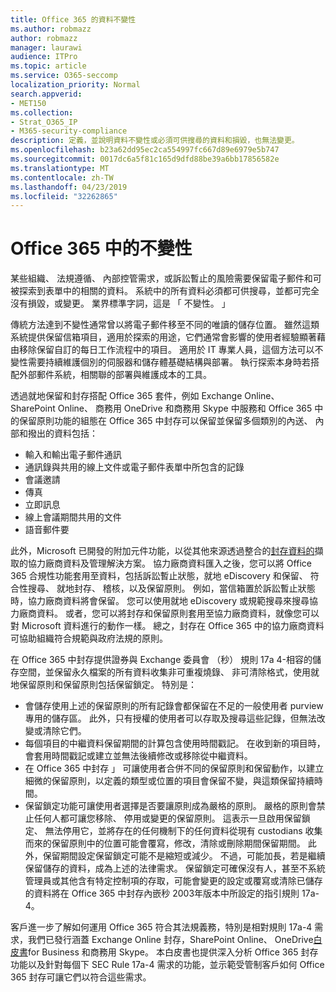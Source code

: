 ```yaml
---
title: Office 365 的資料不變性
ms.author: robmazz
author: robmazz
manager: laurawi
audience: ITPro
ms.topic: article
ms.service: O365-seccomp
localization_priority: Normal
search.appverid:
- MET150
ms.collection:
- Strat_O365_IP
- M365-security-compliance
description: 定義，並說明資料不變性或必須可供搜尋的資料和損毀，也無法變更。
ms.openlocfilehash: b23a62dd95ec2ca554997fc667d89e6979e5b747
ms.sourcegitcommit: 0017dc6a5f81c165d9dfd88be39a6bb17856582e
ms.translationtype: MT
ms.contentlocale: zh-TW
ms.lasthandoff: 04/23/2019
ms.locfileid: "32262865"
---
```

# <a name="immutability-in-office-365"></a>Office 365 中的不變性
某些組織、 法規遵循、 內部控管需求，或訴訟暫止的風險需要保留電子郵件和可被探索到表單中的相關的資料。 系統中的所有資料必須都可供搜尋，並都可完全沒有損毀，或變更。 業界標準字詞，這是 「 不變性。 」 

傳統方法達到不變性通常曾以將電子郵件移至不同的唯讀的儲存位置。 雖然這類系統提供保留信箱項目，適用於探索的用途，它們通常會影響的使用者經驗顯著藉由移除保留自訂的每日工作流程中的項目。 適用於 IT 專業人員，這個方法可以不變性需要持續維護個別的伺服器和儲存體基礎結構與部署。 執行探索本身時若搭配外部郵件系統，相關聯的部署與維護成本的工具。

透過就地保留和封存搭配 Office 365 套件，例如 Exchange Online、 SharePoint Online、 商務用 OneDrive 和商務用 Skype 中服務和 Office 365 中的保留原則功能的組態在 Office 365 中封存可以保留並保留多個類別的內送、 內部和撥出的資料包括：
- 輸入和輸出電子郵件通訊
- 通訊錄與共用的線上文件或電子郵件表單中所包含的記錄
- 會議邀請
- 傳真
- 立即訊息
- 線上會議期間共用的文件
- 語音郵件要

此外，Microsoft 已開發的附加元件功能，以從其他來源透過整合的[封存資料的](https://support.office.com/article/Archiving-third-party-data-in-Office-365-0ce338d5-3666-4a18-86ab-c6910ff408cc)擷取的協力廠商資料及管理解決方案。 協力廠商資料匯入之後，您可以將 Office 365 合規性功能套用至資料，包括訴訟暫止狀態，就地 eDiscovery 和保留、 符合性搜尋、 就地封存、 稽核，以及保留原則。 例如，當信箱置於訴訟暫止狀態時，協力廠商資料將會保留。 您可以使用就地 eDiscovery 或規範搜尋來搜尋協力廠商資料。 或者，您可以將封存和保留原則套用至協力廠商資料，就像您可以對 Microsoft 資料進行的動作一樣。 總之，封存在 Office 365 中的協力廠商資料可協助組織符合規範與政府法規的原則。

在 Office 365 中封存提供證券與 Exchange 委員會 （秒） 規則 17a 4-相容的儲存空間，並保留永久檔案的所有資料收集非可重複燒錄、 非可清除格式，使用就地保留原則和保留原則包括保留鎖定。 特別是：
- 會儲存使用上述的保留原則的所有記錄會都保留在不足的一般使用者 purview 專用的儲存區。 此外，只有授權的使用者可以存取及搜尋這些記錄，但無法改變或清除它們。
- 每個項目的中繼資料保留期間的計算包含使用時間戳記。 在收到新的項目時，會套用時間戳記或建立並無法後續修改或移除從中繼資料。
- 在 Office 365 中封存 」 可讓使用者合併不同的保留原則和保留動作，以建立細微的保留原則，以定義的類型或位置的項目會保留不變，與這類保留持續時間。
- 保留鎖定功能可讓使用者選擇是否要讓原則成為嚴格的原則。 嚴格的原則會禁止任何人都可讓您移除、 停用或變更的保留原則。 這表示一旦啟用保留鎖定、 無法停用它，並將存在的任何機制下的任何資料從現有 custodians 收集而來的保留原則中的位置可能會覆寫，修改，清除或刪除期間保留期間。 此外，保留期間設定保留鎖定可能不是縮短或減少。 不過，可能加長，若是繼續保留儲存的資料，成為上述的法律需求。 保留鎖定可確保沒有人，甚至不系統管理員或其他含有特定控制項的存取，可能會變更的設定或覆寫或清除已儲存的資料將在 Office 365 中封存內嵌秒 2003年版本中所設定的指引規則 17a-4。

客戶進一步了解如何運用 Office 365 符合其法規義務，特別是相對規則 17a-4 需求，我們已發行涵蓋 Exchange Online 封存，SharePoint Online、 OneDrive[白皮書](https://go.microsoft.com/fwlink/?linkid=830440)for Business 和商務用 Skype。 本白皮書也提供深入分析 Office 365 封存功能以及針對每個下 SEC Rule 17a-4 需求的功能，並示範受管制客戶如何 Office 365 封存可讓它們以符合這些需求。